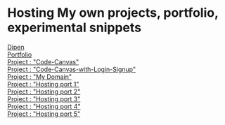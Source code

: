 # Hosting My own projects, portfolio, experimental snippets
<a href="Dipen.html">Dipen</a>
<br>
<a href="https://portfolio-mdgq.onrender.com">Portfolio</a>
<br>
<a href="Project-CodeCanvas\Code-Canvas-Landing-Page.html">Project : "Code-Canvas"</a>
<br>
<a href="Project-CodeCanvas-Login-Signup/Code-Canvas-Landing-Page.html">Project : "Code-Canvas-with-Login-Signup"</a>
<br>
<a href="https://www.alynor.wiki">Project : "My Domain"</a><br>
<a href="https://1.alynor.wiki">Project : "Hosting port 1"</a><br>
<a href="https://2.alynor.wiki">Project : "Hosting port 2"</a><br>
<a href="https://3.alynor.wiki">Project : "Hosting port 3"</a><br>
<a href="https://4.alynor.wiki">Project : "Hosting port 4"</a><br>
<a href="https://5.alynor.wiki">Project : "Hosting port 5"</a><br>
